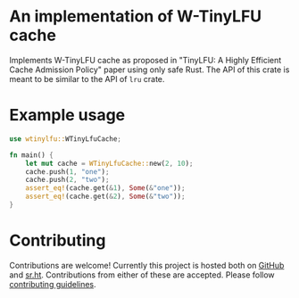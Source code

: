 # An implementation of W-TinyLFU cache

Implements W-TinyLFU cache as proposed in "TinyLFU: A Highly Efficient
Cache Admission Policy" paper using only safe Rust. The API of this
crate is meant to be similar to the API of `lru` crate.

# Example usage

```rust
use wtinylfu::WTinyLfuCache;

fn main() {
    let mut cache = WTinyLfuCache::new(2, 10);
    cache.push(1, "one");
    cache.push(2, "two");
    assert_eq!(cache.get(&1), Some(&"one"));
    assert_eq!(cache.get(&2), Some(&"two"));
}
```

# Contributing

Contributions are welcome! Currently this project is hosted both on [
GitHub](https://github.com/asyncth/wtinylfu) and [sr.ht](
https://git.sr.ht/~asyncth/wtinylfu). Contributions from either of these
are accepted. Please follow [contributing guidelines](CONTRIBUTING.md).
